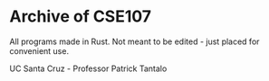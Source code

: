 # Archive of CSE107
All programs made in Rust. Not meant to be edited - just placed for convenient use.

UC Santa Cruz - Professor Patrick Tantalo
